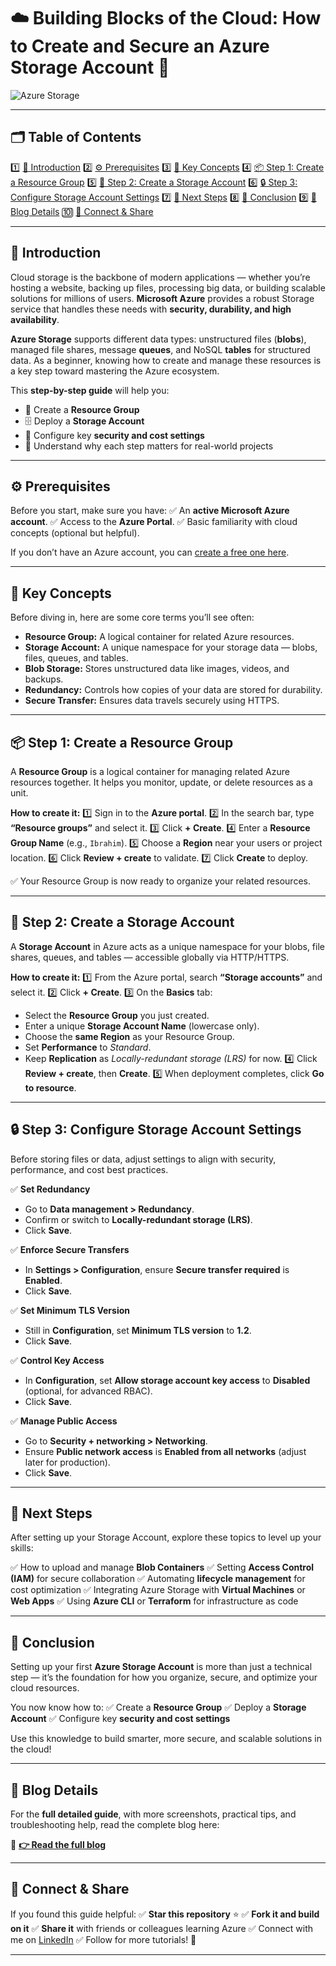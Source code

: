 

# ☁️ **Building Blocks of the Cloud: How to Create and Secure an Azure Storage Account** 🚀

![Azure Storage](https://github.com/user-attachments/assets/56e4a7e3-f04d-40ef-b23e-6e80cd709f34)

---

## 🗂️ **Table of Contents**

1️⃣ [📌 Introduction](#-introduction)
2️⃣ [⚙️ Prerequisites](#-prerequisites)
3️⃣ [🧩 Key Concepts](#-key-concepts)
4️⃣ [📦 Step 1: Create a Resource Group](#-step-1-create-a-resource-group)
5️⃣ [💾 Step 2: Create a Storage Account](#-step-2-create-a-storage-account)
6️⃣ [🔒 Step 3: Configure Storage Account Settings](#-step-3-configure-storage-account-settings)
7️⃣ [🚀 Next Steps](#-next-steps)
8️⃣ [📌 Conclusion](#-conclusion)
9️⃣ [📝 Blog Details](#-blog-details)
🔟 [🤝 Connect & Share](#-connect--share)

---

## 📌 Introduction

Cloud storage is the backbone of modern applications — whether you’re hosting a website, backing up files, processing big data, or building scalable solutions for millions of users. **Microsoft Azure** provides a robust Storage service that handles these needs with **security, durability, and high availability**.

**Azure Storage** supports different data types: unstructured files (**blobs**), managed file shares, message **queues**, and NoSQL **tables** for structured data. As a beginner, knowing how to create and manage these resources is a key step toward mastering the Azure ecosystem.

This **step-by-step guide** will help you:

* 📂 Create a **Resource Group**
* 🗄️ Deploy a **Storage Account**
* 🔐 Configure key **security and cost settings**
* 🧩 Understand why each step matters for real-world projects

---

## ⚙️ **Prerequisites**

Before you start, make sure you have:
✅ An **active Microsoft Azure account**.
✅ Access to the **Azure Portal**.
✅ Basic familiarity with cloud concepts (optional but helpful).

If you don’t have an Azure account, you can [create a free one here](https://azure.microsoft.com/free/).

---

## 🧩 **Key Concepts**

Before diving in, here are some core terms you’ll see often:

* **Resource Group:** A logical container for related Azure resources.
* **Storage Account:** A unique namespace for your storage data — blobs, files, queues, and tables.
* **Blob Storage:** Stores unstructured data like images, videos, and backups.
* **Redundancy:** Controls how copies of your data are stored for durability.
* **Secure Transfer:** Ensures data travels securely using HTTPS.

---

## 📦 **Step 1: Create a Resource Group**

A **Resource Group** is a logical container for managing related Azure resources together. It helps you monitor, update, or delete resources as a unit.

**How to create it:**
1️⃣ Sign in to the **Azure portal**.
2️⃣ In the search bar, type **“Resource groups”** and select it.
3️⃣ Click **+ Create**.
4️⃣ Enter a **Resource Group Name** (e.g., `Ibrahim`).
5️⃣ Choose a **Region** near your users or project location.
6️⃣ Click **Review + create** to validate.
7️⃣ Click **Create** to deploy.

✅ Your Resource Group is now ready to organize your related resources.

---

## 💾 **Step 2: Create a Storage Account**

A **Storage Account** in Azure acts as a unique namespace for your blobs, file shares, queues, and tables — accessible globally via HTTP/HTTPS.

**How to create it:**
1️⃣ From the Azure portal, search **“Storage accounts”** and select it.
2️⃣ Click **+ Create**.
3️⃣ On the **Basics** tab:

* Select the **Resource Group** you just created.
* Enter a unique **Storage Account Name** (lowercase only).
* Choose the **same Region** as your Resource Group.
* Set **Performance** to *Standard*.
* Keep **Replication** as *Locally-redundant storage (LRS)* for now.
  4️⃣ Click **Review + create**, then **Create**.
  5️⃣ When deployment completes, click **Go to resource**.

---

## 🔒 **Step 3: Configure Storage Account Settings**

Before storing files or data, adjust settings to align with security, performance, and cost best practices.

✅ **Set Redundancy**

* Go to **Data management > Redundancy**.
* Confirm or switch to **Locally-redundant storage (LRS)**.
* Click **Save**.

✅ **Enforce Secure Transfers**

* In **Settings > Configuration**, ensure **Secure transfer required** is **Enabled**.
* Click **Save**.

✅ **Set Minimum TLS Version**

* Still in **Configuration**, set **Minimum TLS version** to **1.2**.
* Click **Save**.

✅ **Control Key Access**

* In **Configuration**, set **Allow storage account key access** to **Disabled** (optional, for advanced RBAC).
* Click **Save**.

✅ **Manage Public Access**

* Go to **Security + networking > Networking**.
* Ensure **Public network access** is **Enabled from all networks** (adjust later for production).
* Click **Save**.

---

## 🚀 **Next Steps**

After setting up your Storage Account, explore these topics to level up your skills:

✅ How to upload and manage **Blob Containers**
✅ Setting **Access Control (IAM)** for secure collaboration
✅ Automating **lifecycle management** for cost optimization
✅ Integrating Azure Storage with **Virtual Machines** or **Web Apps**
✅ Using **Azure CLI** or **Terraform** for infrastructure as code

---

## 📌 **Conclusion**

Setting up your first **Azure Storage Account** is more than just a technical step — it’s the foundation for how you organize, secure, and optimize your cloud resources.

You now know how to:
✅ Create a **Resource Group**
✅ Deploy a **Storage Account**
✅ Configure key **security and cost settings**

Use this knowledge to build smarter, more secure, and scalable solutions in the cloud!

---

## 📝 **Blog Details**

For the **full detailed guide**, with more screenshots, practical tips, and troubleshooting help, read the complete blog here:

🔗 **[👉 Read the full blog](https://dev.to/sudaisib/building-blocks-of-the-cloud-how-to-create-and-secure-an-azure-storage-account-23aa)**

---

## 🤝 **Connect & Share**

If you found this guide helpful:
✅ **Star this repository** ⭐
✅ **Fork it and build on it**
✅ **Share it** with friends or colleagues learning Azure
✅ Connect with me on [LinkedIn](https://www.linkedin.com/in/oladosu-ibrahim/)
✅ Follow for more tutorials! 🚀

---


